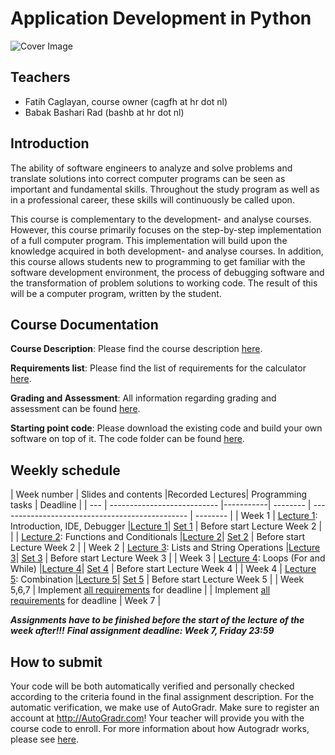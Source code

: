 Application Development in Python
====================

![Cover Image](docs/img/cover.jpg)

Teachers
-----------------

* Fatih Caglayan, course owner (cagfh at hr dot nl)
* Babak Bashari Rad (bashb at hr dot nl)

Introduction
------------

The ability of software engineers to analyze and solve problems and translate solutions into correct computer programs can be seen as important and fundamental skills. Throughout the study program as well as in a professional career, these skills will continuously be called upon.

This course is complementary to the development- and analyse courses. However, this course primarily focuses on the step-by-step implementation of a full computer program. This implementation will build upon the knowledge acquired in both development- and analyse courses. In addition, this course allows students new to programming to get familiar with the software development environment, the process of debugging software and the transformation of problem solutions to working code. The result of this will be a computer program, written by the student.

Course Documentation
--------------------

**Course Description**: Please find the course description [here](docs/module-description.md).

**Requirements list**: Please find the list of requirements for the calculator [here](docs/list-of-requirements.md).

**Grading and Assessment**: All information regarding grading and assessment can be found [here](docs/grading-and-assessment.md).

**Starting point code**: Please download the existing code and build your own software on top of it. The code folder can be found [here](/code).


Weekly schedule
-------------

| Week number  | Slides and contents |Recorded Lectures| Programming tasks | Deadline |
| --- | --------------------------- |-----------| -------- | ----------------------------------------------- | -------- |
| Week 1   | [Lecture 1](/presentations/week%201/presentation.html): Introduction, IDE, Debugger |[Lecture 1](https://drive.google.com/open?id=1eaWlJD7hCS7ECtSA18ErLaZIVygudji6)| [Set 1](assignments/set1.md)     | Before start Lecture Week 2 |
|          | [Lecture 2](/presentations/week%202/presentation.html): Functions and Conditionals  |[Lecture 2](https://drive.google.com/open?id=1pLewvwRFihbKsAdhgj_A1dlB9YFW6fno)| [Set 2](assignments/set2.md)    | Before start Lecture Week 2 |
| Week 2   | [Lecture 3](/presentations/week%203/presentation.html): Lists and String Operations |[Lecture 3](https://drive.google.com/open?id=1AKG8HC0TA0oSWA8ioGPEgTtFze0cWBHV)| [Set 3](assignments/set3.md) | Before start Lecture Week 3 |
| Week 3   | [Lecture 4](/presentations/week%204/presentation.html): Loops (For and While)       |[Lecture 4](https://drive.google.com/open?id=1w4jgWp_mGPq6Tn1QKaf-F4XI2GvKgwMS)| [Set 4](assignments/set4.md)    | Before start Lecture Week 4 |
| Week 4   | [Lecture 5](/presentations/week%205/presentation.html): Combination                 |[Lecture 5](https://drive.google.com/open?id=1RAp4WgKRKCD_VJswR6oRs9zyhb1Nzz7_)| [Set 5](assignments/set5.md)                 | Before start Lecture Week 5 |
| Week 5,6,7  | Implement [all requirements](docs/list-of-requirements.md) for deadline |  | Implement [all requirements](docs/list-of-requirements.md) for deadline  | Week 7 |

***Assignments have to be finished before the start of the lecture of the week after!!!***
***Final assignment deadline: Week 7, Friday 23:59***


How to submit
-------------

Your code will be both automatically verified and personally checked according to the criteria found in the final assignment description. For the automatic verification, we make use of AutoGradr. Make sure to register an account at <http://AutoGradr.com>! Your teacher will provide you with the course code to enroll. For more information about how Autogradr works, please see [here](docs/autogradr.md).
